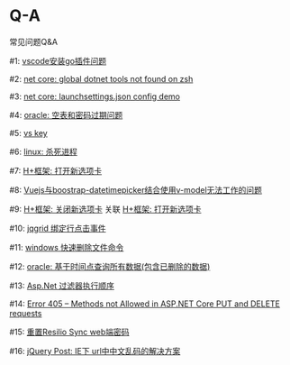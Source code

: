 # Q-A
常见问题Q&amp;A

#1: [vscode安装go插件问题](https://github.com/cnfanhua/Q-A/issues/1)

#2: [net core: global dotnet tools not found on zsh](https://github.com/cnfanhua/Q-A/issues/2)

#3: [net core: launchsettings.json config demo](https://github.com/cnfanhua/Q-A/issues/3)

#4: [oracle: 空表和密码过期问题](https://github.com/cnfanhua/Q-A/issues/4)

#5: [vs key](https://github.com/cnfanhua/Q-A/issues/5)

#6: [linux: 杀死进程](https://github.com/cnfanhua/Q-A/issues/6)

#7: [H+框架: 打开新选项卡](https://github.com/cnfanhua/Q-A/issues/7)

#8: [Vuejs与boostrap-datetimepicker结合使用v-model无法工作的问题](https://github.com/cnfanhua/Q-A/issues/8)

#9: [H+框架: 关闭新选项卡](https://github.com/cnfanhua/Q-A/issues/9)  关联 [H+框架: 打开新选项卡](https://github.com/cnfanhua/Q-A/issues/7)

#10: [jqgrid 绑定行点击事件](https://github.com/cnfanhua/Q-A/issues/10)

#11: [windows 快速删除文件命令](https://github.com/cnfanhua/Q-A/issues/11)

#12: [oracle: 基于时间点查询所有数据(包含已删除的数据)](https://github.com/cnfanhua/Q-A/issues/12)

#13: [Asp.Net 过滤器执行顺序](https://github.com/cnfanhua/Q-A/issues/13)

#14: [Error 405 – Methods not Allowed in ASP.NET Core PUT and DELETE requests](https://github.com/cnfanhua/Q-A/issues/14)

#15: [重置Resilio Sync web端密码](https://github.com/cnfanhua/Q-A/issues/15)

#16: [jQuery Post: IE下 url中中文乱码的解决方案](https://github.com/cnfanhua/Q-A/issues/16)


